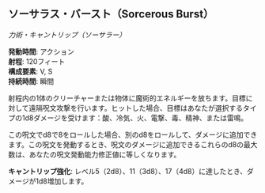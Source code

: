 ## ソーサラス・バースト（Sorcerous Burst）
*力術・キャントリップ（ソーサラー）*

**発動時間**: アクション  
**射程**: 120フィート  
**構成要素**: V, S  
**持続時間**: 瞬間

射程内の1体のクリーチャーまたは物体に魔術的エネルギーを放ちます。目標に対して遠隔呪文攻撃を行います。ヒットした場合、目標はあなたが選択するタイプの1d8ダメージを受けます：酸、冷気、火、電撃、毒、精神、または雷鳴。

この呪文でd8で8をロールした場合、別のd8をロールして、ダメージに追加できます。この呪文を発動するとき、呪文のダメージに追加できるこれらのd8の最大数は、あなたの呪文発動能力修正値に等しくなります。

**キャントリップ強化**: レベル5（2d8）、11（3d8）、17（4d8）に達したとき、ダメージが1d8増加します。